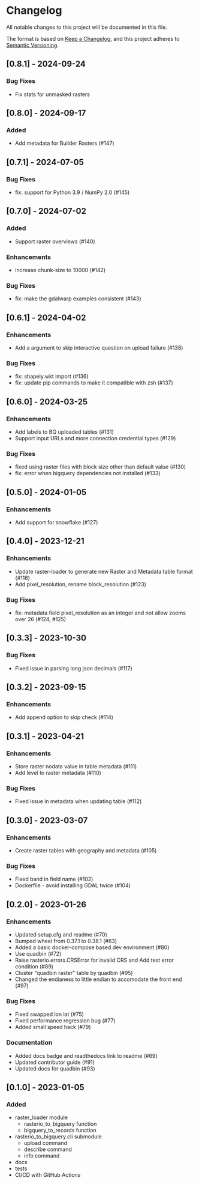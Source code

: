 # Changelog

All notable changes to this project will be documented in this file.

The format is based on [Keep a Changelog](https://keepachangelog.com/en/1.0.0/),
and this project adheres to [Semantic Versioning](https://semver.org/spec/v2.0.0.html).

## [0.8.1] - 2024-09-24

### Bug Fixes
- Fix stats for unmasked rasters

## [0.8.0] - 2024-09-17

### Added
- Add metadata for Builder Rasters (#147)

## [0.7.1] - 2024-07-05

### Bug Fixes
- fix: support for Python 3.9 / NumPy 2.0 (#145)

## [0.7.0] - 2024-07-02

### Added
- Support raster overviews (#140)

### Enhancements
- increase chunk-size to 10000 (#142)

### Bug Fixes
- fix: make the gdalwarp examples consistent (#143)

## [0.6.1] - 2024-04-02

### Enhancements
- Add a argument to skip interactive question on upload failure (#138)

### Bug Fixes
- fix: shapely.wkt import (#136)
- fix: update pip commands to make it compatible with zsh (#137)

## [0.6.0] - 2024-03-25

### Enhancements
- Add labels to BQ uploaded tables (#131)
- Support input URLs and more connection credential types (#129)

### Bug Fixes
- fixed using raster files with block size other than default value (#130)
- fix: error when bigquery dependencies not installed (#133)

## [0.5.0] - 2024-01-05

### Enhancements
- Add support for snowflake (#127)

## [0.4.0] - 2023-12-21

### Enhancements
- Update raster-loader to generate new Raster and Metadata table format (#116)
- Add pixel_resolution, rename block_resolution (#123)

### Bug Fixes
- fix: metadata field pixel_resolution as an integer and not allow zooms over 26 (#124, #125)

## [0.3.3] - 2023-10-30

### Bug Fixes
- Fixed issue in parsing long json decimals (#117)

## [0.3.2] - 2023-09-15

### Enhancements
- Add append option to skip check (#114)

## [0.3.1] - 2023-04-21

### Enhancements
- Store raster nodata value in table metadata (#111)
- Add level to raster metadata (#110)

### Bug Fixes
- Fixed issue in metadata when updating table (#112)

## [0.3.0] - 2023-03-07

### Enhancements
- Create raster tables with geography and metadata (#105)

### Bug Fixes
- Fixed band in field name (#102)
- Dockerfile - avoid installing GDAL twice (#104)

## [0.2.0] - 2023-01-26

### Enhancements
- Updated setup.cfg and readme (#70)
- Bumped wheel from 0.37.1 to 0.38.1 (#63)
- Added a basic docker-compose based dev environment (#80)
- Use quadbin (#72)
- Raise rasterio.errors.CRSError for invalid CRS and Add test error condition (#89)
- Cluster "quadbin raster" table by quadbin (#95)
- Changed the endianess to little endian to accomodate the front end (#97)

### Bug Fixes
- Fixed swapped lon lat (#75)
- Fixed performance regression bug (#77)
- Added small speed hack (#79)

### Documentation
- Added docs badge and readthedocs link to readme (#69)
- Updated contributor guide (#91)
- Updated docs for quadbin (#93)

## [0.1.0] - 2023-01-05

### Added
- raster_loader module
  - rasterio_to_bigquery function
  - bigquery_to_records function
- rasterio_to_bigquery.cli submodule
  - upload command
  - describe command
  - info command
- docs
- tests
- CI/CD with GitHub Actions
